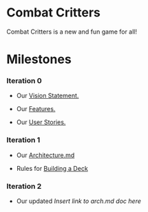 # Combat Critters

Combat Critters is a new and fun game for all!

# Milestones

### Iteration 0

- Our [Vision Statement.](https://code.cs.umanitoba.ca/comp3350-winter2024/internetenemies-a02-10/-/blob/main/Documents/VisionStatement.md)

- Our [Features.](https://code.cs.umanitoba.ca/comp3350-winter2024/internetenemies-a02-10/-/issues/?sort=label_priority&state=all&label_name%5B%5D=T%20-%20Feature&first_page_size=20#)

- Our [User Stories.](https://code.cs.umanitoba.ca/comp3350-winter2024/internetenemies-a02-10/-/issues/?sort=label_priority&state=all&label_name%5B%5D=T%20-%20Story&first_page_size=20#)

### Iteration 1

- Our [Architecture.md](https://code.cs.umanitoba.ca/comp3350-winter2024/internetenemies-a02-10/-/blob/dev/Documents/Architecture.md?ref_type=heads)

- Rules for [Building a Deck](https://code.cs.umanitoba.ca/comp3350-winter2024/internetenemies-a02-10/-/blob/dev/documentation.md?ref_type=heads)

### Iteration 2

- Our updated *Insert link to arch.md doc here*
